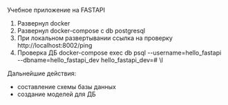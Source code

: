 Учебное приложение на FASTAPI

1) Развернул docker
2) Развернул docker-compose с db postgresql
3) При локальном развертывании ссылка на проверку http://localhost:8002/ping
4) Проверка ДБ docker-compose exec db psql --username=hello_fastapi --dbname=hello_fastapi_dev
hello_fastapi_dev=# \l

Дальнейшие действия: 
- составление схемы базы данных
- создание моделей для ДБ
